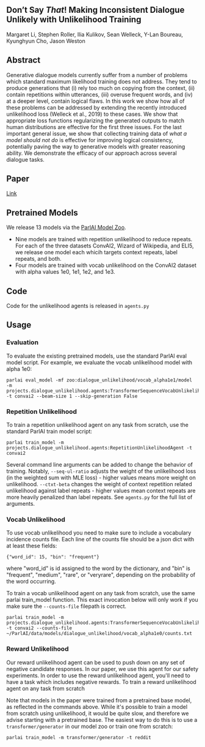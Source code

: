 ## Don’t Say _That_! Making Inconsistent Dialogue Unlikely with Unlikelihood Training

Margaret Li, Stephen Roller, Ilia Kulikov, Sean Welleck, Y-Lan Boureau, Kyunghyun Cho, Jason Weston

## Abstract

Generative dialogue models currently suffer from a number of problems which standard maximum likelihood training 
does not address.  They tend to produce generations that (i) rely too much on copying from the context, (ii) 
contain repetitions within utterances, (iii) overuse frequent words, and (iv) at a deeper level, contain logical flaws.
In this work we show how all of these problems can be addressed by extending the recently introduced unlikelihood loss 
(Welleck et al., 2019) to these cases. We show that appropriate loss functions regularizing the generated outputs to 
match human distributions are effective for the first three issues. For the last important general issue, we show that 
collecting training data of _what a model should not do_ is effective for improving logical consistency, 
potentially paving the way to generative models with greater reasoning ability. 
We demonstrate the efficacy of our approach across several dialogue tasks.

## Paper

[Link](https://drive.google.com/open?id=1Du-FhnApmH_72gqWnnQyjigKDpmN9mBI)


## Pretrained Models

We release 13 models via the [ParlAI Model Zoo](https://www.parl.ai/docs/zoo.html). 

- Nine models are trained with repetition unlikelihood to reduce repeats. For each of the three datasets ConvAI2, 
Wizard of Wikipedia, and ELI5, we release one model each whicih targets context repeats, label repeats, and both.
- Four models are trained with vocab unlikelihood on the ConvAI2 dataset with alpha values 1e0, 1e1, 1e2, and 1e3.


## Code

Code for the unlikelihood agents is released in `agents.py`


## Usage

### Evaluation

To evaluate the existing pretrained models, use the standard ParlAI eval model script. For example, we evaluate the 
vocab unlikelihood model with alpha 1e0:

```
parlai eval_model -mf zoo:dialogue_unlikelihood/vocab_alpha1e1/model 
-m projects.dialogue_unlikelihood.agents:TransformerSequenceVocabUnlikelihoodAgent 
-t convai2 --beam-size 1 --skip-generation False
```


### Repetition Unlikelihood

To train a repetition unlikelihood agent on any task from scratch, use the standard ParlAI train model script:

```
parlai train_model -m projects.dialogue_unlikelihood.agents:RepetitionUnlikelihoodAgent -t convai2
```
Several command line arguments can be added to change the behavior of training. Notably, `--seq-ul-ratio` 
adjusts the weight of the unlikelihood loss (in the weighted sum with MLE loss) - higher values means more 
weight on unlikelihood. `--ctxt-beta` changes the weight of context repetition related unlikelihood against 
label repeats - higher values mean context repeats are more heavily penalized than label repeats. See `agents.py` 
for the full list of arguments.


### Vocab Unlikelihood

To use vocab unlikelihood you need to make sure to include a vocabulary incidence counts file. Each line of the 
counts file should be a json dict with at least these fields:
```
{"word_id": 15, "bin": "frequent"}
```
where "word_id" is id assigned to the word by the dictionary, and "bin" is "frequent", "medium", "rare", 
or "veryrare", depending on the probability of the word occurring.

To train a vocab unlikelihood agent on any task from scratch, use the same parlai train_model function.
This exact invocation below will only work if you make sure the `--counts-file` filepath is correct.

```
parlai train_model -m projects.dialogue_unlikelihood.agents:TransformerSequenceVocabUnlikelihoodAgent 
-t convai2 --counts-file ~/ParlAI/data/models/dialogue_unlikelihood/vocab_alpha1e0/counts.txt
```

### Reward Unlikelihood

Our reward unlikelihood agent can be used to push down on any set of negative candidate responses. In our paper, 
we use this agent for our safety experiments. 
In order to use the reward unlikelihood agent, you'll need to have a task which includes negative rewards. 
To train a reward unlikelihood agent on any task from scratch

Note that models in the paper were trained from a pretrained base model, as reflected in the commands above. While 
it's possible to train a model from scratch using unlikelihood, it would be quite slow, and therefore we advise 
starting with a pretrained base. The easiest way to do this is to use a `transformer/generator` in our model zoo 
or train one from scratch:

```
parlai train_model -m transformer/generator -t reddit
```
